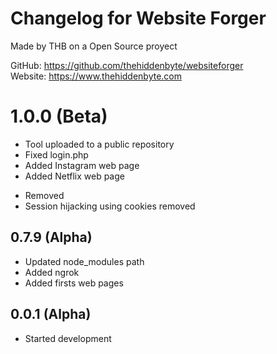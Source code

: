 # Changelog for Website Forger 
Made by THB on a Open Source proyect

GitHub:   https://github.com/thehiddenbyte/websiteforger <br />
Website:  https://www.thehiddenbyte.com

# 1.0.0 (Beta)

+ Tool uploaded to a public repository
+ Fixed login.php
+ Added Instagram web page
+ Added Netflix web page

- Removed 
- Session hijacking using cookies removed

## 0.7.9 (Alpha)

+ Updated node_modules path
+ Added ngrok
+ Added firsts web pages

## 0.0.1 (Alpha)

+ Started development
